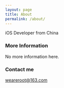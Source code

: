 ```yaml
---
layout: page
title: About
permalink: /about/
---
```


iOS Developer from China

### More Information

No more information here.

### Contact me

[weareroot@163.com](mailto:weareroot@163.com)
